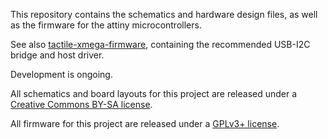 This repository contains the schematics and hardware design files, as well as the firmware for the attiny microcontrollers. 

See also [tactile-xmega-firmware](https://github.com/nonolith/cee-firmware), containing the recommended USB-I2C bridge and host driver.

Development is ongoing.

All schematics and board layouts for this project are released under a [Creative Commons BY-SA license](http://creativecommons.org/licenses/by-sa/3.0/).

All firmware for this project are released under a [GPLv3+ license](http://www.gnu.org/licenses/quick-guide-gplv3.html).
